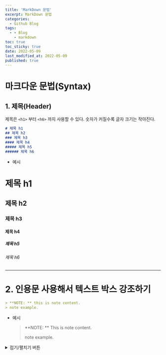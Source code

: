 ```yaml
---
title: 'MarkDown 문법'
excerpt: MarkDown 문법
categories:
  - Github Blog
tags:
  - - Blog
    - markdown
toc: true
toc_sticky: true
date: 2022-05-09
last_modified_at: 2022-05-09
published: true
---
```


# 마크다운 문법(Syntax)

## 1. 제목(Header)

제목은 `<h1>` 부터 `<h6>` 까지 사용할 수 있다. 숫자가 커질수록 글자 크기는 작아진다.

```markdown
# 제목 h1
## 제목 h2
### 제목 h3
#### 제목 h4
##### 제목 h5
###### 제목 h6
```

* 예시

# 제목 h1

## 제목 h2

### 제목 h3

#### 제목 h4

##### 제목 h5

###### 제목 h6

____



# 2. 인용문 사용해서 텍스트 박스 강조하기

```markdown
> **NOTE: ** this is note content.
> note example.
```

* 예시

  > **NOTE: ** This is note content.
  >
  > note example.


<details>
<summary>접기/펼치기 버튼</summary>
<div markdown="1">

|제목|내용|
|--|--|
|1|1|
|2|10|

</div>
</details>


